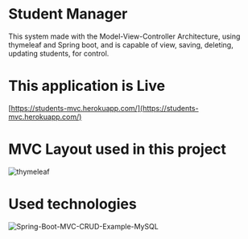 # Student Manager

This system made with the Model-View-Controller Architecture, using thymeleaf and Spring boot, and is capable of view, saving, deleting, updating
students, for control.

# This application is Live

[https://students-mvc.herokuapp.com/](https://students-mvc.herokuapp.com/)

# MVC Layout used in this project

![thymeleaf](https://user-images.githubusercontent.com/107776531/209475712-b833cd15-2729-4623-95d4-bc5313e4c24b.png)

# Used technologies

![Spring-Boot-MVC-CRUD-Example-MySQL](https://user-images.githubusercontent.com/107776531/209475853-001aaac7-f59d-4fb6-a055-ad92b8fd72b4.png)
